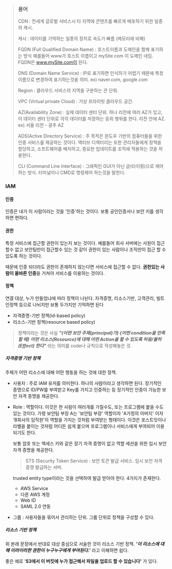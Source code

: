 > ### 용어
>
>  CDN : 전세계 글로벌 서비스시 타 지역에 콘텐츠를 빠르게 배포하기 위한 일종의 캐시. 
>
> 캐시 : 데이터를 기억하는 일종의 장치로 속도가 빠름 (메모리에 비해)
>
> FQDN (Full Qualified Domain Name) : 호스트이름과 도메인을 함께 표기하는 방식 예를들어 www가 호스트 이름이고 mySite.com 이 도메인 네임. FQDN은 www.mySite.com이 된다. 
>
> DNS (Domain Name Service) : IP로 표기하면 인식하기 어렵기 때문에 특정 이름으로 변경하여 표기하는것을 의미. ex) naver.com, google.com
>
> Region : 클라우드 서비스의 지역을 구분하는 큰 단위. 
>
> VPC (Virtual private Cloud) : 가상 프라이빗 클라우드 공간.
>
> AZ(Availability Zone) : 실제 데이터 센터 단위. 하나 리전에 여러 AZ가 있고, 이 데이터 센터 단위로 각각 데이터를 저장하는 등위 행위를 한다. 
> 리전 안에 AZ. ex) 서울 리전 - 광주 AZ
>
> ADS(Active Directory Service) : 주 목적은 윈도우 기반의 컴퓨터들을 위한 인증 서비스를 제공하는 것이다. 액티브 디렉터리는 또한 관리자들에게 정책을 할당하고, 소프트웨어를 배치하고, 중요한 업데이트를 조직에 적용하는 것을 허용한다.
>
> CLI (Command Line Interface) : 그래픽인 GUI가 아닌 글(타이핑)으로 제어하는 방식. 터미널이나 CMD로 명령제어 하는것을 말한다. 

### IAM

#### 인증

인증은 내가 이 사람이라는 것을 '인증'하는 것이다. 보통 공인인증서나 보안 키를 생각하면 편하다.

#### 권한

특정 서비스에 접근할 권한이 있는지 보는 것이다. 예를들어 회사 서버에는 사원이 접근할수 없고 보안팀만이 접근할수 있는 것 같이 권한이 있는 사람이나 조직만이 접근 할 수 있도록 하는 것이다.



때문에 인증 되더라도 권한이 존재하지 않는다면 서비스에 접근할 수 없다. **권한있는 사람이 올바른 인증**을 거쳐야 서비스를 이용하는 것이다. 

#### 정책

연결 대상, 누가 만들었냐에 따라 정책이 나뉜다. 자격증명, 리소스기반, 고객관리, 빌트인정책 등으로 나뉘지만 보통 두가지만 기억하면 된다

- 자격증명-기반 정책(id-based policy)
- 리소스-기반 정책(resource based policy)

>  정책이라는 것은 사실 ***"(어떤 보안 주체(principal)가) {어떤 condition을 만족할 때} 어떤 리소스(Resource)에 대해 어떤 Action을 할 수 있도록 허용/불허(Effect) 한다"*** 라는 의미를 code나 규칙으로 작성해놓은 것. 

##### 자격증명 기반 정책

주체가 어떤 리소스에 대해 어떤 행동을 하는 것에 대한 정책.

- 사용자 : 주로 IAM 유저를 의미한다. 하나의 사람이라고 생각하면 된다. 장기적인 증명으로 ID/PW를 부여받고 Key를 가지고 인증하는 등 장기적인 인증이 가능한 보안 자격 증명을 제공한다. 

- Role : 역할이다. 이것은 한 사람이 여러개를 가질수도, 또는 프로그램에 붙을 수도 있는 것이다. 가령 보안팀 부장 A는 '보안팀 부장' 역할이자 'A가정의 아버지' 이자 'B회사의 임직원'의 역할을 가지는 것처럼 부여받는 형태이다. 이것은 포스트잇이나 라벨을 붙이는 것처럼 어디든 쉽게 붙으며 프로그램이나 서비스에게 부여되어 이용되기도 한다. 

  보통 암호 또는 액세스 키와 같은 장기 자격 증명이 없고 역할 세션을 위한 임시 보안 자격 증명을 제공한다.

  > STS (Security Token Service) : 보안 토큰 발급 서비스. 임시 보안 자격 증명 발급하는 서버. 

  trusted entity type이라는 것을 선택하여 발급 받아야 한다. 4가지가 존재한다.

  - AWS Service
  - 다른 AWS 계정
  - Web ID
  - SAML 2.0 연동

- 그룹 : 사용자들을 묶어서 관리하는 단위.
  그룹 단위로 정책을 구성할 수 있다. 

##### 리소스 기반 정책

위 본래 문장에서 반대로 대상 중심으로 서술한 것이 리소스 기반 정책. ***'이 리소스에 대해 이러이러한 권한이 누구누구에게 부여된다.'*** 라고 이해하면 쉽다.

좋은 예로 '**S3에서 이 버킷에 누가 접근해서 파일을 업로드 할 수 있습니다'** 가 있다.

